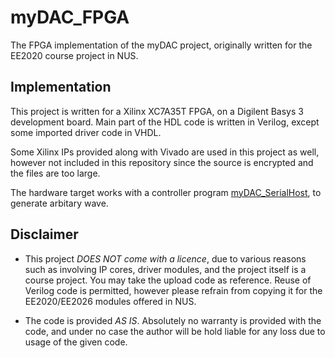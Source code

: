 # myDAC_FPGA
The FPGA implementation of the myDAC project, originally written for the EE2020 course project in NUS.

## Implementation
This project is written for a Xilinx XC7A35T FPGA, on a Digilent Basys 3 development board. Main part of the HDL code is written in Verilog, except some imported driver code in VHDL.

Some Xilinx IPs provided along with Vivado are used in this project as well, however not included in this repository since the source is encrypted and the files are too large.

The hardware target works with a controller program [myDAC_SerialHost](https://github.com/thefoggycity/myDAC_SerialHost), to generate arbitary wave.

## Disclaimer
- This project *DOES NOT come with a licence*, due to various reasons such as involving IP cores, driver modules, and the project itself is a course project. You may take the upload code as reference. Reuse of Verilog code is permitted, however please refrain from copying it for the EE2020/EE2026 modules offered in NUS.

- The code is provided *AS IS*. Absolutely no warranty is provided with the code, and under no case the author will be hold liable for any loss due to usage of the given code.
